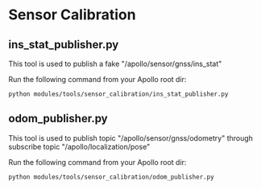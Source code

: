 # Sensor Calibration

## ins_stat_publisher.py

This tool is used to publish a fake "/apollo/sensor/gnss/ins_stat"

Run the following command from your Apollo root dir:

```
python modules/tools/sensor_calibration/ins_stat_publisher.py
```

## odom_publisher.py

This tool is used to publish topic "/apollo/sensor/gnss/odometry" through subscribe topic "/apollo/localization/pose" 

Run the following command from your Apollo root dir:

```
python modules/tools/sensor_calibration/odom_publisher.py
```

